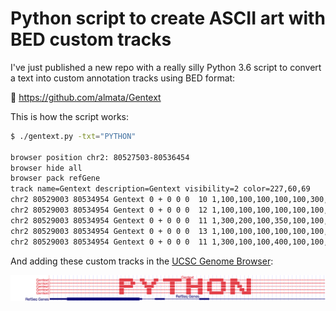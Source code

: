 # Python script to create ASCII art with BED custom tracks

I've just published a new repo with a really silly Python 3.6 script to convert a text into custom annotation tracks using BED format:

🔗 https://github.com/almata/Gentext

This is how the script works:

```bash
$ ./gentext.py -txt="PYTHON"

browser position chr2: 80527503-80536454
browser hide all
browser pack refGene
track name=Gentext description=Gentext visibility=2 color=227,60,69
chr2 80529003 80534954 Gentext 0 + 0 0 0  10 1,100,100,100,100,100,300,100,200,1 0,1500,2100,2600,2950,3200,3450,3900,4150,5950
chr2 80529003 80534954 Gentext 0 + 0 0 0  12 1,100,100,100,100,100,100,100,100,100,100,1 0,1500,2100,2600,2950,3200,3400,3700,3900,4100,4250,5950
chr2 80529003 80534954 Gentext 0 + 0 0 0  11 1,300,200,100,350,100,100,100,100,100,1 0,1500,2050,2600,2950,3400,3700,3900,4050,4250,5950
chr2 80529003 80534954 Gentext 0 + 0 0 0  13 1,100,100,100,100,100,100,100,100,100,200,100,1 0,1500,1750,2000,2200,2600,2950,3200,3400,3700,3900,4250,5950
chr2 80529003 80534954 Gentext 0 + 0 0 0  11 1,300,100,100,400,100,100,300,150,100,1 0,1500,1950,2250,2450,2950,3200,3450,3900,4250,5950
```

And adding these custom tracks in the [UCSC Genome Browser](http://genome.cse.ucsc.edu/cgi-bin/hgGateway):

![Gentext in action](python-script-to-create-ascii-art-with-bed-custom-tracks.png)

